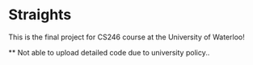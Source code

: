 # Straights

This is the final project for CS246 course at the University of Waterloo!

** Not able to upload detailed code due to university policy..
